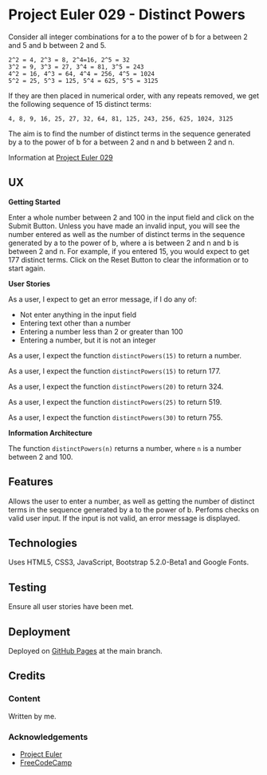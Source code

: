 # Project Euler 029 - Distinct Powers

Consider all integer combinations for a to the power of b for a between 2 and 5 and b between 2 and 5.

    2^2 = 4, 2^3 = 8, 2^4=16, 2^5 = 32
    3^2 = 9, 3^3 = 27, 3^4 = 81, 3^5 = 243
    4^2 = 16, 4^3 = 64, 4^4 = 256, 4^5 = 1024
    5^2 = 25, 5^3 = 125, 5^4 = 625, 5^5 = 3125

If they are then placed in numerical order, with any repeats removed, we get the following sequence of 15 distinct terms:

    4, 8, 9, 16, 25, 27, 32, 64, 81, 125, 243, 256, 625, 1024, 3125

The aim is to find the number of distinct terms in the sequence generated by a to the power of b for a between 2 and n and b between 2 and n.

Information at [Project Euler 029](https://projecteuler.net/problem=29)

## UX

**Getting Started**

Enter a whole number between 2 and 100 in the input field and click on the Submit Button.  Unless you have made an invalid input, you will see the number entered as well as the number of distinct terms in the sequence generated by a to the power of b, where a is between 2 and n and b is between 2 and n.  For example, if you entered 15, you would expect to get 177 distinct terms.  Click on the Reset Button to clear the information or to start again.

**User Stories**

As a user, I expect to get an error message, if I do any of:

- Not enter anything in the input field
- Entering text other than a number
- Entering a number less than 2 or greater than 100
- Entering a number, but it is not an integer

As a user, I expect the function `distinctPowers(15)` to return a number.

As a user, I expect the function `distinctPowers(15)` to return 177.

As a user, I expect the function `distinctPowers(20)` to return 324.

As a user, I expect the function `distinctPowers(25)` to return 519.

As a user, I expect the function `distinctPowers(30)` to return 755.

**Information Architecture**

The function `distinctPowers(n)` returns a number, where `n` is a number between 2 and 100.

## Features

Allows the user to enter a number, as well as getting the number of distinct terms in the sequence generated by a to the power of b.  Perfoms checks on valid user input.  If the input is not valid, an error message is displayed.

## Technologies

Uses HTML5, CSS3, JavaScript, Bootstrap 5.2.0-Beta1 and Google Fonts.

## Testing

Ensure all user stories have been met.

## Deployment

Deployed on [GitHub Pages](https://derektypist.github.io/project-euler-029) at the main branch.

## Credits

### Content

Written by me.

### Acknowledgements

- [Project Euler](https://projecteuler.net)
- [FreeCodeCamp](https://www.freecodecamp.org)
